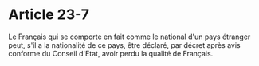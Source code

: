 # Article 23-7

Le Français qui se comporte en fait comme le national d'un pays étranger peut, s'il a la nationalité de ce pays, être déclaré, par décret après avis conforme du Conseil d'Etat, avoir perdu la qualité de Français.
